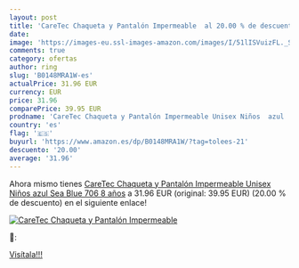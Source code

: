 ```yaml
---
layout: post
title: 'CareTec Chaqueta y Pantalón Impermeable  al 20.00 % de descuento'
date: 
image: 'https://images-eu.ssl-images-amazon.com/images/I/51lISVuizFL._SL200_.jpg'
comments: true
category: ofertas
author: ring
slug: 'B0148MRA1W-es'
actualPrice: 31.96 EUR
currency: EUR
price: 31.96
comparePrice: 39.95 EUR
prodname: 'CareTec Chaqueta y Pantalón Impermeable Unisex Niños  azul  Sea Blue 706   8 años'
country: 'es'
flag: '🇪🇸'
buyurl: 'https://www.amazon.es/dp/B0148MRA1W/?tag=tolees-21'
descuento: '20.00'
average: '31.96'
---
```


Ahora mismo tienes [CareTec Chaqueta y Pantalón Impermeable Unisex Niños  azul  Sea Blue 706   8 años](https://www.amazon.es/dp/B0148MRA1W/?tag=tolees-21) a 31.96 EUR (original: 39.95 EUR) (20.00 %  de descuento) en el siguiente enlace!

[![CareTec Chaqueta y Pantalón Impermeable ](https://images-eu.ssl-images-amazon.com/images/I/51lISVuizFL._SL200_.jpg)](https://www.amazon.es/dp/B0148MRA1W/?tag=tolees-21)

🔎:


[Visítala!!!](https://www.amazon.es/dp/B0148MRA1W/?tag=tolees-21)

